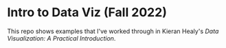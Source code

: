 # Intro to Data Viz (Fall 2022)
This repo shows examples that I've worked through in Kieran Healy's *Data Visualization: A Practical Introduction*.
